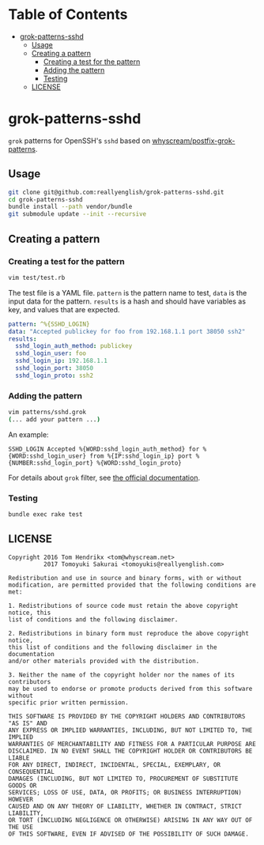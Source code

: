 Table of Contents
=================

  * [grok-patterns-sshd](#grok-patterns-sshd)
    * [Usage](#usage)
    * [Creating a pattern](#creating-a-pattern)
      * [Creating a test for the pattern](#creating-a-test-for-the-pattern)
      * [Adding the pattern](#adding-the-pattern)
      * [Testing](#testing)
    * [LICENSE](#license)

# grok-patterns-sshd

`grok` patterns for OpenSSH's `sshd` based on
[whyscream/postfix-grok-patterns](https://github.com/whyscream/postfix-grok-patterns).

## Usage

```sh
git clone git@github.com:reallyenglish/grok-patterns-sshd.git
cd grok-patterns-sshd
bundle install --path vendor/bundle
git submodule update --init --recursive
```

## Creating a pattern

### Creating a test for the pattern

```sh
vim test/test.rb
```

The test file is a YAML file. `pattern` is the pattern name to test, `data` is
the input data for the pattern. `results` is a hash and should have variables
as key, and values that are expected.

```yaml
pattern: ^%{SSHD_LOGIN}
data: "Accepted publickey for foo from 192.168.1.1 port 38050 ssh2"
results:
  sshd_login_auth_method: publickey
  sshd_login_user: foo
  sshd_login_ip: 192.168.1.1
  sshd_login_port: 38050
  sshd_login_proto: ssh2
```

### Adding the pattern

```sh
vim patterns/sshd.grok
(... add your pattern ...)
```
An example:

```
SSHD_LOGIN Accepted %{WORD:sshd_login_auth_method} for %{WORD:sshd_login_user} from %{IP:sshd_login_ip} port %{NUMBER:sshd_login_port} %{WORD:sshd_login_proto}
```
For details about `grok` filter, see [the official
documentation](https://www.elastic.co/guide/en/logstash/current/plugins-filters-grok.html).


### Testing

```sh
bundle exec rake test
```

## LICENSE

```
Copyright 2016 Tom Hendrikx <tom@whyscream.net>
          2017 Tomoyuki Sakurai <tomoyukis@reallyenglish.com>

Redistribution and use in source and binary forms, with or without
modification, are permitted provided that the following conditions are met:

1. Redistributions of source code must retain the above copyright notice, this
list of conditions and the following disclaimer.

2. Redistributions in binary form must reproduce the above copyright notice,
this list of conditions and the following disclaimer in the documentation
and/or other materials provided with the distribution.

3. Neither the name of the copyright holder nor the names of its contributors
may be used to endorse or promote products derived from this software without
specific prior written permission.

THIS SOFTWARE IS PROVIDED BY THE COPYRIGHT HOLDERS AND CONTRIBUTORS "AS IS" AND
ANY EXPRESS OR IMPLIED WARRANTIES, INCLUDING, BUT NOT LIMITED TO, THE IMPLIED
WARRANTIES OF MERCHANTABILITY AND FITNESS FOR A PARTICULAR PURPOSE ARE
DISCLAIMED. IN NO EVENT SHALL THE COPYRIGHT HOLDER OR CONTRIBUTORS BE LIABLE
FOR ANY DIRECT, INDIRECT, INCIDENTAL, SPECIAL, EXEMPLARY, OR CONSEQUENTIAL
DAMAGES (INCLUDING, BUT NOT LIMITED TO, PROCUREMENT OF SUBSTITUTE GOODS OR
SERVICES; LOSS OF USE, DATA, OR PROFITS; OR BUSINESS INTERRUPTION) HOWEVER
CAUSED AND ON ANY THEORY OF LIABILITY, WHETHER IN CONTRACT, STRICT LIABILITY,
OR TORT (INCLUDING NEGLIGENCE OR OTHERWISE) ARISING IN ANY WAY OUT OF THE USE
OF THIS SOFTWARE, EVEN IF ADVISED OF THE POSSIBILITY OF SUCH DAMAGE.
```
